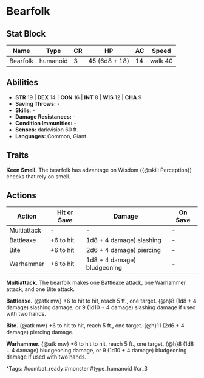 # Bearfolk

## Stat Block

| Name | Type | CR | HP | AC | Speed |
|------|------|----|----|----|-------|
| Bearfolk | humanoid | 3 | 45 (6d8 + 18) | 14 | walk 40 |

## Abilities

- **STR** 19 | **DEX** 14 | **CON** 16 | **INT** 8 | **WIS** 12 | **CHA** 9
- **Saving Throws:** -  
- **Skills:** -  
- **Damage Resistances:** -  
- **Condition Immunities:** -  
- **Senses:** darkvision 60 ft.  
- **Languages:** Common, Giant

## Traits

**Keen Smell.** The bearfolk has advantage on Wisdom ({@skill Perception}) checks that rely on smell.


## Actions

| Action | Hit or Save | Damage | On Save |
|--------|--------------|--------|----------|
| Multiattack | - | - | - |
| Battleaxe | +6 to hit | 1d8 + 4 damage) slashing | - |
| Bite | +6 to hit | 2d6 + 4 damage) piercing | - |
| Warhammer | +6 to hit | 1d8 + 4 damage) bludgeoning | - |

**Multiattack.** The bearfolk makes one Battleaxe attack, one Warhammer attack, and one Bite attack.

**Battleaxe.** {@atk mw} +6 to hit to hit, reach 5 ft., one target. {@h}8 (1d8 + 4 damage) slashing damage, or 9 (1d10 + 4 damage) slashing damage if used with two hands.

**Bite.** {@atk mw} +6 to hit to hit, reach 5 ft., one target. {@h}11 (2d6 + 4 damage) piercing damage.

**Warhammer.** {@atk mw} +6 to hit to hit, reach 5 ft., one target. {@h}8 (1d8 + 4 damage) bludgeoning damage, or 9 (1d10 + 4 damage) bludgeoning damage if used with two hands.


^Tags: #combat_ready #monster #type_humanoid #cr_3